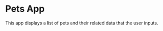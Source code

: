 Pets App
===================================

This app displays a list of pets and their related data that the user inputs.